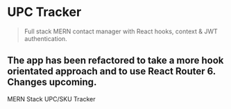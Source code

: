 # UPC Tracker

> Full stack MERN contact manager with React hooks, context & JWT authentication.

## The app has been refactored to take a more hook orientated approach and to use React Router 6. Changes upcoming.

MERN Stack UPC/SKU Tracker

